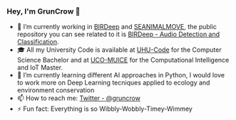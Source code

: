 ### Hey, I'm GrunCrow 👋

- 🔭 I’m currently working in [BIRDeep](https://github.com/BIRDeepORG) and [SEANIMALMOVE](https://github.com/SEANIMALMOVE), the public repository you can see related to it is [BIRDeep - Audio Detection and Classification](https://github.com/GrunCrow/BIRDeep_NeuralNetworks).
- 🎓 All my University Code is available at [UHU-Code](https://github.com/GrunCrow/UHU_Code) for the Computer Science Bachelor and at [UCO-MUICE](https://github.com/GrunCrow/MUICE) for the Computational Intelligence and IoT Master.
- 🌱 I’m currently learning different AI approaches in Python, I would love to work more on Deep Learning tecniques applied to ecology and environment conservation
- 📫 How to reach me: [Twitter - @gruncrow](https://twitter.com/GrunCrow)
- ⚡ Fun fact: Everything is so Wibbly-Wobbly-Timey-Wimmey

<!--
**GrunCrow/GrunCrow** is a ✨ _special_ ✨ repository because its `README.md` (this file) appears on your GitHub profile.

Here are some ideas to get you started:

- 🔭 I’m currently working on ...
- 🌱 I’m currently learning ...
- 👯 I’m looking to collaborate on ...
- 🤔 I’m looking for help with ...
- 💬 Ask me about ...
- 📫 How to reach me: ...
- 😄 Pronouns: ...
- ⚡ Fun fact: ...


- 👯 I’m looking to collaborate on any interesting AI Project
-->
